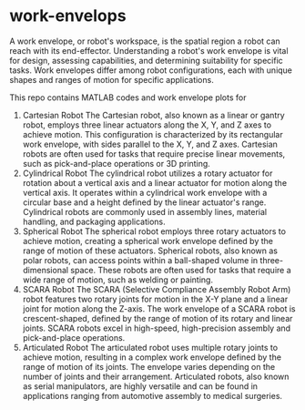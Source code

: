# work-envelops
A work envelope, or robot's workspace, is the spatial region a robot can reach with its end-effector. Understanding a robot's work envelope is vital for design, assessing capabilities, and determining suitability for specific tasks. Work envelopes differ among robot configurations, each with unique shapes and ranges of motion for specific applications.

This repo contains MATLAB codes and work envelope plots for

1. Cartesian Robot
The Cartesian robot, also known as a linear or gantry robot, employs three linear actuators along the X, Y, and Z axes to achieve motion. This configuration is characterized by its rectangular work envelope, with sides parallel to the X, Y, and Z axes. Cartesian robots are often used for tasks that require precise linear movements, such as pick-and-place operations or 3D printing.
2. Cylindrical Robot
The cylindrical robot utilizes a rotary actuator for rotation about a vertical axis and a linear actuator for motion along the vertical axis. It operates within a cylindrical work envelope with a circular base and a height defined by the linear actuator's range. Cylindrical robots are commonly used in assembly lines, material handling, and packaging applications.
3. Spherical Robot
The spherical robot employs three rotary actuators to achieve motion, creating a spherical work envelope defined by the range of motion of these actuators. Spherical robots, also known as polar robots, can access points within a ball-shaped volume in three-dimensional space. These robots are often used for tasks that require a wide range of motion, such as welding or painting.
4. SCARA Robot
The SCARA (Selective Compliance Assembly Robot Arm) robot features two rotary joints for motion in the X-Y plane and a linear joint for motion along the Z-axis. The work envelope of a SCARA robot is crescent-shaped, defined by the range of motion of its rotary and linear joints. SCARA robots excel in high-speed, high-precision assembly and pick-and-place operations.
5. Articulated Robot
The articulated robot uses multiple rotary joints to achieve motion, resulting in a complex work envelope defined by the range of motion of its joints. The envelope varies depending on the number of joints and their arrangement. Articulated robots, also known as serial manipulators, are highly versatile and can be found in applications ranging from automotive assembly to medical surgeries.
